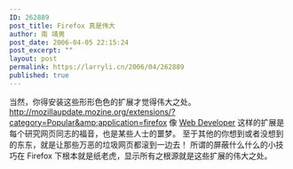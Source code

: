 ```yaml
---
ID: 262889
post_title: Firefox 真是伟大
author: 南 靖男
post_date: 2006-04-05 22:15:24
post_excerpt: ""
layout: post
permalink: https://larryli.cn/2006/04/262889
published: true
---
```

当然，你得安装这些形形色色的扩展才觉得伟大之处。
<a href="http://mozillaupdate.mozine.org/extensions/?category=Popular&amp;application=firefox">http://mozillaupdate.mozine.org/extensions/?category=Popular&amp;application=firefox</a>
像 <a href="http://mozillaupdate.mozine.org/extensions/moreinfo.php?id=32">Web Developer</a> 这样的扩展是每个研究网页同志的福音，也是某些人士的噩梦。
至于其他的你想到或者没想到的东东，就是让那些万恶的垃圾网页都滚到一边去！
所谓的屏蔽什么什么的小技巧在 Firefox 下根本就是纸老虎，显示所有之根源就是这些扩展的伟大之处。